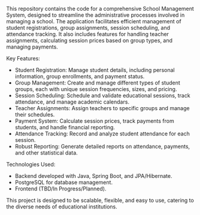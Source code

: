 This repository contains the code for a comprehensive School Management System, designed to streamline the administrative processes involved in managing a school. The application facilitates efficient management of student registrations, group assignments, session scheduling, and attendance tracking. It also includes features for handling teacher assignments, calculating session prices based on group types, and managing payments.

Key Features:
- Student Registration: Manage student details, including personal information, group enrollments, and payment status.
- Group Management: Create and manage different types of student groups, each with unique session frequencies, sizes, and pricing.
- Session Scheduling: Schedule and validate educational sessions, track attendance, and manage academic calendars.
- Teacher Assignments: Assign teachers to specific groups and manage their schedules.
- Payment System: Calculate session prices, track payments from students, and handle financial reporting.
- Attendance Tracking: Record and analyze student attendance for each session.
- Robust Reporting: Generate detailed reports on attendance, payments, and other statistical data.

Technologies Used:
- Backend developed with Java, Spring Boot, and JPA/Hibernate.
- PostgreSQL for database management.
- Frontend (TBD/In Progress/Planned).

This project is designed to be scalable, flexible, and easy to use, catering to the diverse needs of educational institutions.
